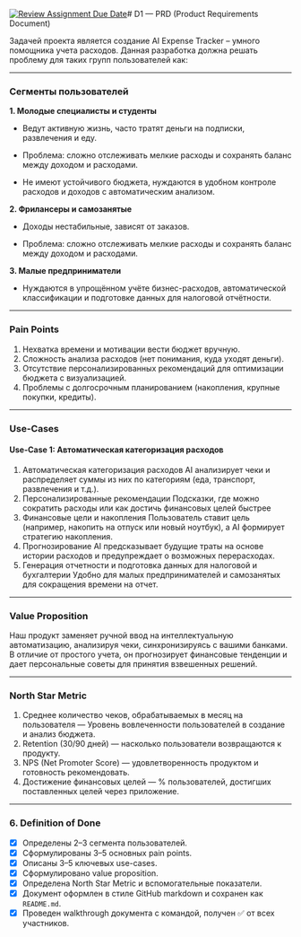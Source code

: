[![Review Assignment Due Date](https://classroom.github.com/assets/deadline-readme-button-22041afd0340ce965d47ae6ef1cefeee28c7c493a6346c4f15d667ab976d596c.svg)](https://classroom.github.com/a/_sZciJPS)# D1 — PRD (Product Requirements Document)

Задачей проекта является создание AI Expense Tracker – умного помощника учета расходов. Данная разработка должна решать проблему для таких групп пользователей как:

---

### Сегменты пользователей

**1. Молодые специалисты и студенты**

- Ведут активную жизнь, часто тратят деньги на подписки, развлечения и еду.

- Проблема: сложно отслеживать мелкие расходы и сохранять баланс между доходом и расходами.

- Не имеют устойчивого бюджета, нуждаются в удобном контроле расходов и доходов с автоматическим анализом. 

**2. Фрилансеры и самозанятые**  

- Доходы нестабильные, зависят от заказов.

- Проблема: сложно отслеживать мелкие расходы и сохранять баланс между доходом и расходами. 

**3. Малые предприниматели** 
  - Нуждаются в упрощённом учёте бизнес-расходов, автоматической классификации и подготовке данных для налоговой отчётности. 


---

### Pain Points

1. Нехватка времени и мотивации вести бюджет вручную.  
2. Сложность анализа расходов (нет понимания, куда уходят деньги). 
3. Отсутствие персонализированных рекомендаций для оптимизации бюджета с визуализацией.
4. Проблемы с долгосрочным планированием (накопления, крупные покупки, кредиты).

---

### Use-Cases

#### Use-Case 1: Автоматическая категоризация расходов

1. Автоматическая категоризация расходов
AI анализирует чеки и распределяет суммы из них по категориям (еда, транспорт, развлечения и т.д.).
2. Персонализированные рекомендации
Подсказки, где можно сократить расходы или как достичь финансовых целей быстрее
3. Финансовые цели и накопления
Пользователь ставит цель (например, накопить на отпуск или новый ноутбук), а AI формирует стратегию накопления.
4. Прогнозирование
AI предсказывает будущие траты на основе истории расходов и предупреждает о возможных перерасходах.
5. Генерация отчетности и подготовка данных для налоговой и бухгалтерии
Удобно для малых предпринимателей и самозанятых для сокращения времени на отчет.

---

### Value Proposition

Наш продукт заменяет ручной ввод на интеллектуальную автоматизацию, анализируя чеки, синхронизируясь с вашими банками. В отличие от простого учета, он прогнозирует финансовые тенденции и дает персональные советы для принятия взвешенных решений.

---

### North Star Metric

1. Среднее количество чеков, обрабатываемых в месяц на пользователя — Уровень вовлеченности пользователей в создание и анализ бюджета.
2. Retention (30/90 дней) — насколько пользователи возвращаются к продукту.
3. NPS (Net Promoter Score) — удовлетворенность продуктом и готовность рекомендовать.
4. Достижение финансовых целей — % пользователей, достигших поставленных целей через приложение.


---

### 6. Definition of Done

- [x] Определены 2–3 сегмента пользователей.  
- [x] Сформулированы 3–5 основных pain points.  
- [x] Описаны 3–5 ключевых use-cases.  
- [x] Сформулировано value proposition.  
- [x] Определена North Star Metric и вспомогательные показатели.  
- [x] Документ оформлен в стиле GitHub markdown и сохранен как `README.md`.  
- [x] Проведен walkthrough документа с командой, получен ✅ от всех участников.  
